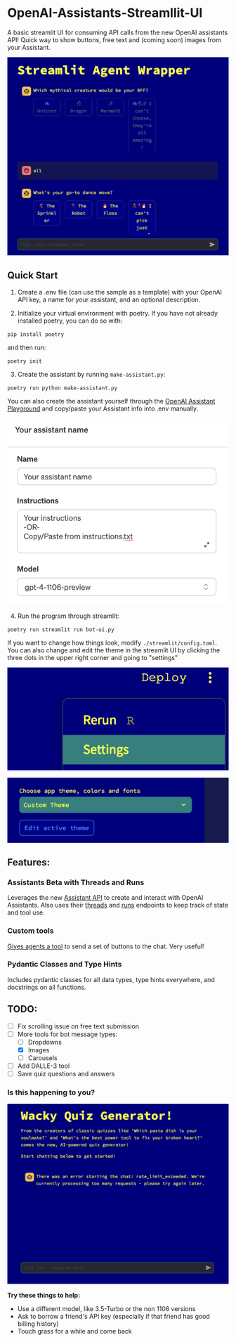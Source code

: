 # OpenAI-Assistants-Streamllit-UI
A basic streamlit UI for consuming API calls from the new OpenAI assistants API! Quick way to show buttons, free text and (coming soon) images from your Assistant.

![here is what it looks like](/img/ss-with-buttons.png)



## Quick Start

1. Create a .env file (can use the sample as a template) with your OpenAI API key, a name for your assistant, and an optional description.

2. Initialize your virtual environment with poetry. If you have not already installed poetry, you can do so with:
```
pip install poetry
```

and then run:

```
poetry init
```

3. Create the assistant by running `make-assistant.py`:
```
poetry run python make-assistant.py
```

You can also create the assistant yourself through the [OpenAI Assistant Playground](https://platform.openai.com/assistants) and copy/paste your Assistant info into .env manually.

![Configs for assistants in the ui](/img/make-assistant.png)

4. Run the program through streamlit:
```
poetry run streamlit run bot-ui.py
```

If you want to change how things look, modify `./streamlit/config.toml`. You can also change and edit the theme in the streamlit UI by clicking the three dots in the upper right corner and going to "settings"

![This is where the three dots are](/img/settings.png)

![This is where the theme selection is](/img/edit_theme.png)

## Features:

### Assistants Beta with Threads and Runs

Leverages the new [Assistant API](https://platform.openai.com/docs/api-reference/assistants) to create and interact with OpenAI Assistants. Also uses their [threads](https://platform.openai.com/docs/api-reference/threads) and [runs](https://platform.openai.com/docs/api-reference/runs) endpoints to keep track of state and tool use.

### Custom tools

[Gives agents a tool](https://platform.openai.com/docs/assistants/tools) to send a set of buttons to the chat. Very useful!


### Pydantic Classes and Type Hints

Includes pydantic classes for all data types, type hints everywhere, and docstrings on all functions.

## TODO:

- [ ] Fix scrolling issue on free text submission
- [ ] More tools for bot message types:
    - [ ] Dropdowns
    - [x] Images
    - [ ] Carousels
- [ ] Add DALLE-3 tool
- [ ] Save quiz questions and answers

### Is this happening to you?

![getting rate limited oh nooo](img/rate_limit.png)

**Try these things to help:**
* Use a different model, like 3.5-Turbo or the non 1106 versions
* Ask to borrow a friend's API key (especially if that friend has good billing history)
* Touch grass for a while and come back